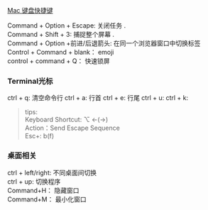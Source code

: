 [Mac 键盘快捷键](https://support.apple.com/zh-cn/HT201236)

Command + Option + Escape: 关闭任务 .   
Command + Shift + 3: 捕捉整个屏幕 .   
Command + Option +前进/后退箭头: 在同一个浏览器窗口中切换标签  
Control + Command + blank： emoji  
control + command + Q： 快速锁屏  

### Terminal光标
ctrl + q: 清空命令行
ctrl + a: 行首
ctrl + e: 行尾
ctrl + u:
ctrl + k:
>tips:  
Keyboard Shortcut: ⌥ ←(→)  
Action：Send Escape Sequence  
Esc+: b(f)  


### 桌面相关
ctrl + left/right: 不同桌面间切换  
ctrl + up: 切换程序  
Command+H： 隐藏窗口  
Command+M： 最小化窗口  

